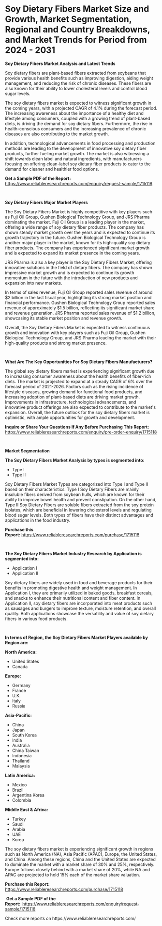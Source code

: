 <p><h1>Soy Dietary Fibers Market Size and Growth, Market Segmentation, Regional and Country Breakdowns, and Market Trends for Period from 2024 -  2031</h1></p><p><strong>Soy Dietary Fibers Market Analysis and Latest Trends</strong></p>
<p><p>Soy dietary fibers are plant-based fibers extracted from soybeans that provide various health benefits such as improving digestion, aiding weight management, and reducing the risk of chronic diseases. These fibers are also known for their ability to lower cholesterol levels and control blood sugar levels.</p><p>The soy dietary fibers market is expected to witness significant growth in the coming years, with a projected CAGR of 4.1% during the forecast period. The increasing awareness about the importance of a healthy diet and lifestyle among consumers, coupled with a growing trend of plant-based diets, is driving the demand for soy dietary fibers. Furthermore, the rise in health-conscious consumers and the increasing prevalence of chronic diseases are also contributing to the market growth.</p><p>In addition, technological advancements in food processing and production methods are leading to the development of innovative soy dietary fiber products, further fueling market growth. The market is also witnessing a shift towards clean label and natural ingredients, with manufacturers focusing on offering clean-label soy dietary fiber products to cater to the demand for cleaner and healthier food options.</p></p>
<p><strong>Get a Sample PDF of the Report:&nbsp;</strong> <a href="https://www.reliableresearchreports.com/enquiry/request-sample/1715118">https://www.reliableresearchreports.com/enquiry/request-sample/1715118</a></p>
<p>&nbsp;</p>
<p><strong>Soy Dietary Fibers Major Market Players</strong></p>
<p><p>The Soy Dietary Fibers Market is highly competitive with key players such as Fuji Oil Group, Gushen Biological Technology Group, and JRS Pharma dominating the market. Fuji Oil Group is a leading player in the market, offering a wide range of soy dietary fiber products. The company has shown steady market growth over the years and is expected to continue its growth trajectory in the future. Gushen Biological Technology Group is another major player in the market, known for its high-quality soy dietary fiber products. The company has experienced significant market growth and is expected to expand its market presence in the coming years.</p><p>JRS Pharma is also a key player in the Soy Dietary Fibers Market, offering innovative solutions in the field of dietary fibers. The company has shown impressive market growth and is expected to continue its growth momentum in the future with the introduction of new products and expansion into new markets. </p><p>In terms of sales revenue, Fuji Oil Group reported sales revenue of around $2 billion in the last fiscal year, highlighting its strong market position and financial performance. Gushen Biological Technology Group reported sales revenue of approximately $1.5 billion, reflecting its significant market share and revenue generation. JRS Pharma reported sales revenue of $1.2 billion, showcasing its stable market position and revenue growth.</p><p>Overall, the Soy Dietary Fibers Market is expected to witness continuous growth and innovation with key players such as Fuji Oil Group, Gushen Biological Technology Group, and JRS Pharma leading the market with their high-quality products and strong market presence.</p></p>
<p>&nbsp;</p>
<p><strong>What Are The Key Opportunities For Soy Dietary Fibers Manufacturers?</strong></p>
<p><p>The global soy dietary fibers market is experiencing significant growth due to increasing consumer awareness about the health benefits of fiber-rich diets. The market is projected to expand at a steady CAGR of 6% over the forecast period of 2021-2026. Factors such as the rising incidence of lifestyle diseases, growing demand for functional food products, and increasing adoption of plant-based diets are driving market growth. Improvements in infrastructure, technological advancements, and innovative product offerings are also expected to contribute to the market's expansion. Overall, the future outlook for the soy dietary fibers market is optimistic, with ample opportunities for growth and development.</p></p>
<p><strong>Inquire or Share Your Questions If Any Before Purchasing This Report:</strong> <a href="https://www.reliableresearchreports.com/enquiry/pre-order-enquiry/1715118">https://www.reliableresearchreports.com/enquiry/pre-order-enquiry/1715118</a></p>
<p>&nbsp;</p>
<p><strong>Market Segmentation</strong></p>
<p><strong>The Soy Dietary Fibers Market Analysis by types is segmented into:</strong></p>
<p><ul><li>Type I</li><li>Type II</li></ul></p>
<p><p>Soy Dietary Fibers Market Types are categorized into Type I and Type II based on their characteristics. Type I Soy Dietary Fibers are mainly insoluble fibers derived from soybean hulls, which are known for their ability to improve bowel health and prevent constipation. On the other hand, Type II Soy Dietary Fibers are soluble fibers extracted from the soy protein isolates, which are beneficial in lowering cholesterol levels and regulating blood sugar levels. Both types of fibers have their distinct advantages and applications in the food industry.</p></p>
<p><strong>Purchase this Report:&nbsp;</strong><a href="https://www.reliableresearchreports.com/purchase/1715118">https://www.reliableresearchreports.com/purchase/1715118</a></p>
<p>&nbsp;</p>
<p><strong>The Soy Dietary Fibers Market Industry Research by Application is segmented into:</strong></p>
<p><ul><li>Application I</li><li>Application II</li></ul></p>
<p><p>Soy dietary fibers are widely used in food and beverage products for their benefits in promoting digestive health and weight management. In Application I, they are primarily utilized in baked goods, breakfast cereals, and snacks to enhance their nutritional content and fiber content. In Application II, soy dietary fibers are incorporated into meat products such as sausages and burgers to improve texture, moisture retention, and overall quality. Both applications showcase the versatility and value of soy dietary fibers in various food products.</p></p>
<p>&nbsp;</p>
<p><strong>In terms of Region, the Soy Dietary Fibers Market Players available by Region are:</strong></p>
<p>
    <p> <strong> North America: </strong>
        <ul>
            <li>United States</li>
            <li>Canada</li>
        </ul>
        </p> 
    <p> <strong> Europe: </strong>
        <ul>
            <li>Germany</li>
            <li>France</li>
            <li>U.K.</li>
            <li>Italy</li>
            <li>Russia</li>
        </ul>
        </p> 
    <p> <strong> Asia-Pacific: </strong>
        <ul>
            <li>China</li>
            <li>Japan</li>
            <li>South Korea</li>
            <li>India</li>
            <li>Australia</li>
            <li>China Taiwan</li>
            <li>Indonesia</li>
            <li>Thailand</li>
            <li>Malaysia</li>
        </ul>
        </p> 
    <p> <strong> Latin America: </strong>
        <ul>
            <li>Mexico</li>
            <li>Brazil</li>
            <li>Argentina Korea</li>
            <li>Colombia</li>
        </ul>
        </p> 
    <p> <strong> Middle East & Africa: </strong>
        <ul>
            <li>Turkey</li>
            <li>Saudi</li>
            <li>Arabia</li>
            <li>UAE</li>
            <li>Korea</li>
        </ul>
    </p>
    </p>
<p><p>The soy dietary fibers market is experiencing significant growth in regions such as North America (NA), Asia Pacific (APAC), Europe, the United States, and China. Among these regions, China and the United States are expected to dominate the market with a market share of 30% and 25%, respectively. Europe follows closely behind with a market share of 20%, while NA and APAC are projected to hold 15% each of the market share valuation.</p></p>
<p><strong>Purchase this Report: </strong><a href="https://www.reliableresearchreports.com/purchase/1715118">https://www.reliableresearchreports.com/purchase/1715118</a></p>
<p>&nbsp;<strong>Get a Sample PDF of the Report:&nbsp;&nbsp;</strong><a href="https://www.reliableresearchreports.com/enquiry/request-sample/1715118">https://www.reliableresearchreports.com/enquiry/request-sample/1715118</a></p>
<p><strong></strong></p>
<p>Check more reports on https://www.reliableresearchreports.com/</p>